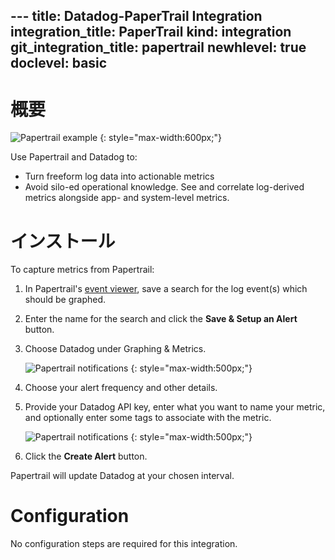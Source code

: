 --- title: Datadog-PaperTrail Integration integration_title: PaperTrail kind: integration git_integration_title: papertrail newhlevel: true
doclevel: basic
---
# 概要

![Papertrail example](/static/images/papertrailexample.png) {: style="max-width:600px;"}

Use Papertrail and Datadog to:

  * Turn freeform log data into actionable metrics
  * Avoid silo-ed operational knowledge. See and correlate log-derived metrics alongside app- and system-level metrics.

# インストール

To capture metrics from Papertrail:

1.  In Papertrail's [event viewer](https://papertrailapp.com/events), save a search for the log event(s) which should be graphed.
1.  Enter the name for the search and click the **Save & Setup an Alert** button.
1.  Choose Datadog under Graphing & Metrics.

    ![Papertrail notifications](/static/images/papertrailnotify.png) {: style="max-width:500px;"}

1.  Choose your alert frequency and other details.
1.  Provide your Datadog API key, enter what you want to name your metric, and optionally enter some tags to associate with the metric.

    ![Papertrail notifications](/static/images/papertraildetails.png) {: style="max-width:500px;"}

1.  Click the **Create Alert** button.

Papertrail will update Datadog at your chosen interval.

# Configuration

No configuration steps are required for this integration.

